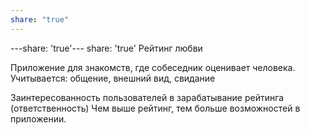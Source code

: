 ```yaml
---
share: "true"
---
```


---share: 'true'---
share: 'true'
Рейтинг любви

Приложение для знакомств, где собеседник оценивает человека.
Учитывается:
общение, внешний вид, свидание

Заинтересованность пользователей в зарабатывание рейтинга (ответственность)
Чем выше рейтинг, тем больше возможностей в приложении. 
